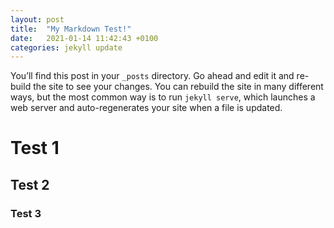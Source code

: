 ```yaml
---
layout: post
title:  "My Markdown Test!"
date:   2021-01-14 11:42:43 +0100
categories: jekyll update
---
```


You’ll find this post in your `_posts` directory. Go ahead and edit it and re-build the site to see your changes. You can rebuild the site in many different ways, but the most common way is to run `jekyll serve`, which launches a web server and auto-regenerates your site when a file is updated.


# Test 1

## Test 2

### Test 3